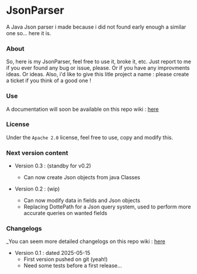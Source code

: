 # JsonParser
A Java Json parser i made because i did not found early enough a similar one so... here it is.

### About

So, here is my JsonParser, feel free to use it, broke it, etc.
Just report to me if you ever found any bug or issue, please. Or if you have any improvments ideas. Or ideas.
Also, i'd like to give this litle project a name : please create a ticket if you think of a good one !

### Use

A documentation will soon be available on this repo wiki : [here](https://github.com/JiiB1/JsonParser/wiki/Documentation)

### License

Under the `Apache 2.0` license, feel free to use, copy and modify this.

### Next version content

* Version 0.3 : (standby for v0.2)
	* Can now create Json objects from java Classes

* Version 0.2 : (wip)
	* Can now modify data in fields and Json objects
   	* Replacing DottePath for a Json query system, used to perform more accurate queries on wanted fields

### Changelogs

_You can seem more detailed changelogs on this repo wiki : [here](https://github.com/JiiB1/JsonParser/wiki/Changelogs)

* Version 0.1 : dated 2025-05-15
	* First version pushed on git (yeah!)
	* Need some tests before a first release...
